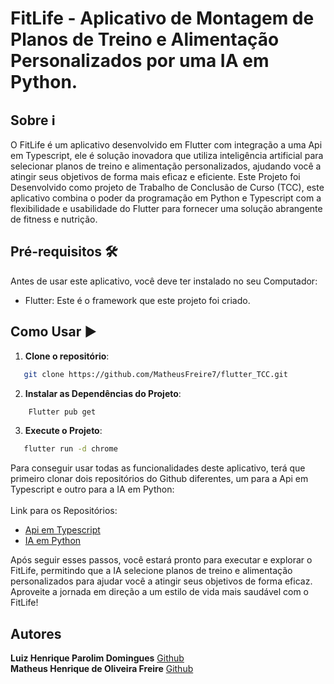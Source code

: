 # FitLife - Aplicativo de Montagem de Planos de Treino e Alimentação Personalizados por uma IA em Python.

## Sobre ℹ️
O FitLife é um aplicativo desenvolvido em Flutter com integração a uma Api em Typescript, ele é solução inovadora que utiliza inteligência artificial para selecionar planos de treino e alimentação personalizados, ajudando você a atingir seus objetivos de forma mais eficaz e eficiente. Este Projeto foi Desenvolvido como projeto de Trabalho de Conclusão de Curso (TCC), este aplicativo combina o poder da programação em Python e Typescript com a flexibilidade e usabilidade do Flutter para fornecer uma solução abrangente de fitness e nutrição.

## Pré-requisitos 🛠️

Antes de usar este aplicativo, você deve ter instalado no seu Computador:

- Flutter: Este é o framework que este projeto foi criado.

## Como Usar  ▶️
1. **Clone o repositório**:
``` bash
   git clone https://github.com/MatheusFreire7/flutter_TCC.git
```

2. **Instalar as Dependências do Projeto**:
 ``` bash
     Flutter pub get
```

3. **Execute o Projeto**:
 ``` bash
    flutter run -d chrome
```

Para conseguir usar todas as funcionalidades deste aplicativo, terá que primeiro clonar dois repositórios do Github diferentes, um para a Api em Typescript e outro para a IA em Python:<br><br>
Link para os Repositórios:
- [Api em Typescript](https://github.com/LuizHPDomingues2005/FitLife_API)
- [IA em Python](https://github.com/MatheusFreire7/IA_TCC)

Após seguir esses passos, você estará pronto para executar e explorar o FitLife, permitindo que a IA selecione planos de treino e alimentação personalizados para ajudar você a atingir seus objetivos de forma eficaz. Aproveite a jornada em direção a um estilo de vida mais saudável com o FitLife!

## **Autores**
   **Luiz Henrique Parolim Domingues**     [Github](https://github.com/LuizHPDomingues2005)<br>
   **Matheus Henrique de Oliveira Freire** [Github](https://github.com/MatheusFreire7)

